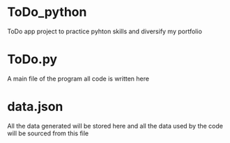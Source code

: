# ToDo_python

ToDo app project to practice pyhton skills and diversify my portfolio

# ToDo.py

A main file of the program all code is written here

# data.json

All the data generated will be stored here and all the data used by the code will be sourced from this file
